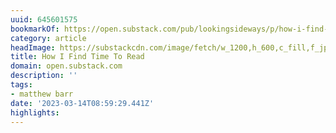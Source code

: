 ```yaml
---
uuid: 645601575
bookmarkOf: https://open.substack.com/pub/lookingsideways/p/how-i-find-time-to-read?utm_source=direct&r=5cjn3&utm_campaign=post&utm_medium=web
category: article
headImage: https://substackcdn.com/image/fetch/w_1200,h_600,c_fill,f_jpg,q_auto:good,fl_progressive:steep,g_auto/https%3A%2F%2Fsubstack-post-media.s3.amazonaws.com%2Fpublic%2Fimages%2F1b2814c6-66d4-448b-881b-92e3f4132167_3001x4001.jpeg
title: How I Find Time To Read
domain: open.substack.com
description: ''
tags:
- matthew barr
date: '2023-03-14T08:59:29.441Z'
highlights:
---
```



